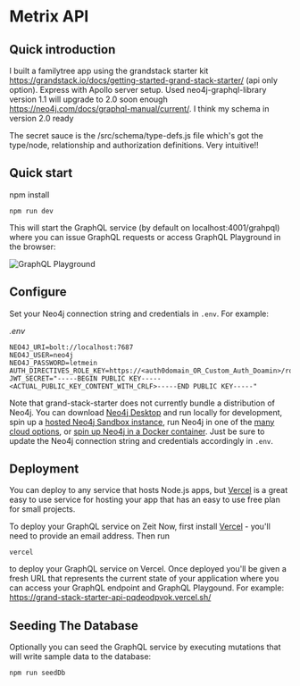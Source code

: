 # Metrix API

## Quick introduction
I built a familytree app using the grandstack starter kit https://grandstack.io/docs/getting-started-grand-stack-starter/ (api only option). Express with Apollo server setup.
Used neo4j-graphql-library version 1.1 will upgrade to 2.0 soon enough https://neo4j.com/docs/graphql-manual/current/. I think my schema in version 2.0 ready

The secret sauce is  the /src/schema/type-defs.js file which's got the type/node, relationship and authorization definitions. Very intuitive!!

## Quick start

npm install
```
npm run dev
```

This will start the GraphQL service (by default on localhost:4001/grahpql) where you can issue GraphQL requests or access GraphQL Playground in the browser:

![GraphQL Playground](img/graphql-playground.png)

## Configure

Set your Neo4j connection string and credentials in `.env`. For example:

_.env_

```
NEO4J_URI=bolt://localhost:7687
NEO4J_USER=neo4j
NEO4J_PASSWORD=letmein
AUTH_DIRECTIVES_ROLE_KEY=https://<auth0domain_OR_Custom_Auth_Doamin>/role
JWT_SECRET="-----BEGIN PUBLIC KEY-----<ACTUAL_PUBLIC_KEY_CONTENT_WITH_CRLF>-----END PUBLIC KEY-----"
```

Note that grand-stack-starter does not currently bundle a distribution of Neo4j. You can download [Neo4j Desktop](https://neo4j.com/download/) and run locally for development, spin up a [hosted Neo4j Sandbox instance](https://neo4j.com/download/), run Neo4j in one of the [many cloud options](https://neo4j.com/developer/guide-cloud-deployment/), or [spin up Neo4j in a Docker container](https://neo4j.com/developer/docker/). Just be sure to update the Neo4j connection string and credentials accordingly in `.env`.



## Deployment

You can deploy to any service that hosts Node.js apps, but [Vercel](https://vercel.com/home) is a great easy to use service for hosting your app that has an easy to use free plan for small projects.

To deploy your GraphQL service on Zeit Now, first install [Vercel](https://vercel.com/download) - you'll need to provide an email address. Then run

```
vercel
```

to deploy your GraphQL service on Vercel. Once deployed you'll be given a fresh URL that represents the current state of your application where you can access your GraphQL endpoint and GraphQL Playgound. For example: https://grand-stack-starter-api-pqdeodpvok.vercel.sh/

## Seeding The Database

Optionally you can seed the GraphQL service by executing mutations that will write sample data to the database:

```
npm run seedDb
```
